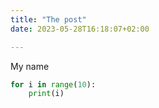 ```yaml
---
title: "The post"
date: 2023-05-28T16:18:07+02:00

---
```



My name 

``` python
for i in range(10):
    print(i)
```





